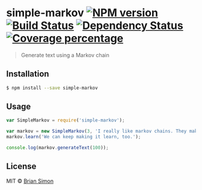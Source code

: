 # simple-markov [![NPM version][npm-image]][npm-url] [![Build Status][travis-image]][travis-url] [![Dependency Status][daviddm-image]][daviddm-url] [![Coverage percentage][coveralls-image]][coveralls-url]
> Generate text using a Markov chain

## Installation

```sh
$ npm install --save simple-markov
```

## Usage 

```js
var SimpleMarkov = require('simple-markov');

var markov = new SimpleMarkov(3, 'I really like markov chains. They make generating text very hilarious.');
markov.learn('We can keep making it learn, too.');

console.log(markov.generateText(100));
```
## License

MIT © [Brian Simon](https://github.com/bsssshhhhhhh)


[npm-image]: https://badge.fury.io/js/simple-markov.svg
[npm-url]: https://npmjs.org/package/simple-markov
[travis-image]: https://travis-ci.org/bsssshhhhhhh/simple-markov.svg?branch=master
[travis-url]: https://travis-ci.org/bsssshhhhhhh/simple-markov
[daviddm-image]: https://david-dm.org/bsssshhhhhhh/simple-markov.svg?theme=shields.io
[daviddm-url]: https://david-dm.org/bsssshhhhhhh/simple-markov
[coveralls-image]: https://coveralls.io/repos/bsssshhhhhhh/simple-markov/badge.svg
[coveralls-url]: https://coveralls.io/r/bsssshhhhhhh/simple-markov
